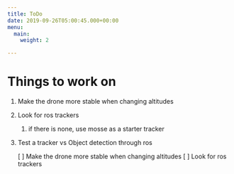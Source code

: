 ```yaml
---
title: ToDo
date: 2019-09-26T05:00:45.000+00:00
menu:
  main:
    weight: 2

---
```

# Things to work on

1. Make the drone more stable when changing altitudes
2. Look for ros trackers
   1. if there is none, use mosse as a starter tracker
3. Test a tracker vs Object detection through ros

    [ ] Make the drone more stable when changing altitudes
    [ ] Look for ros trackers